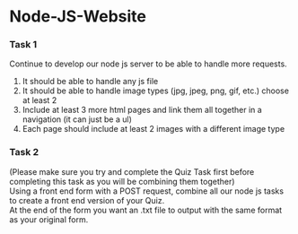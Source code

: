 # Node-JS-Website

### Task 1
Continue to develop our node js server to be able to handle more requests.
1. It should be able to handle any js file
2. It should be able to handle image types (jpg, jpeg, png, gif, etc.) choose at least 2
3. Include at least 3 more html pages and link them all together in a navigation (it can just be a ul)
4. Each page should include at least 2 images with a different image type

### Task 2
(Please make sure you try and complete the Quiz Task first before completing this task as you will be combining them together)  
Using a front end form with a POST request, combine all our node js tasks to create a front end version of your Quiz.  
At the end of the form you want an .txt file to output with the same format as your original form.
